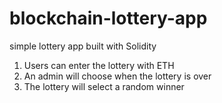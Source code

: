 # blockchain-lottery-app

simple lottery app built with Solidity

1. Users can enter the lottery with ETH
2. An admin will choose when the lottery is over
3. The lottery will select a random winner
